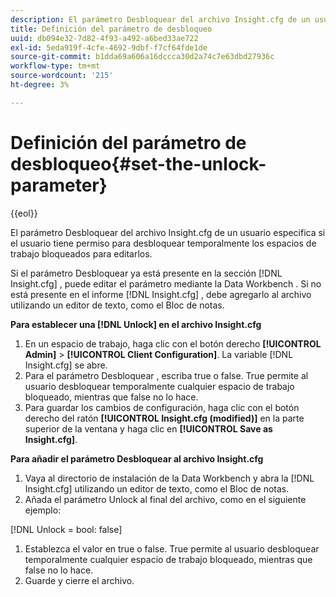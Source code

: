 ```yaml
---
description: El parámetro Desbloquear del archivo Insight.cfg de un usuario especifica si el usuario tiene permiso para desbloquear temporalmente los espacios de trabajo bloqueados para editarlos.
title: Definición del parámetro de desbloqueo
uuid: db094e32-7d82-4f93-a492-a6bed33ae722
exl-id: 5eda919f-4cfe-4692-9dbf-f7cf64fde1de
source-git-commit: b1dda69a606a16dccca30d2a74c7e63dbd27936c
workflow-type: tm+mt
source-wordcount: '215'
ht-degree: 3%

---
```


# Definición del parámetro de desbloqueo{#set-the-unlock-parameter}

{{eol}}

El parámetro Desbloquear del archivo Insight.cfg de un usuario especifica si el usuario tiene permiso para desbloquear temporalmente los espacios de trabajo bloqueados para editarlos.

Si el parámetro Desbloquear ya está presente en la sección [!DNL Insight.cfg] , puede editar el parámetro mediante la Data Workbench . Si no está presente en el informe [!DNL Insight.cfg] , debe agregarlo al archivo utilizando un editor de texto, como el Bloc de notas.

**Para establecer una [!DNL Unlock] en el archivo Insight.cfg**

1. En un espacio de trabajo, haga clic con el botón derecho **[!UICONTROL Admin]** > **[!UICONTROL Client Configuration]**. La variable [!DNL Insight.cfg] se abre.
1. Para el parámetro Desbloquear , escriba true o false. True permite al usuario desbloquear temporalmente cualquier espacio de trabajo bloqueado, mientras que false no lo hace.
1. Para guardar los cambios de configuración, haga clic con el botón derecho del ratón **[!UICONTROL Insight.cfg (modified)]** en la parte superior de la ventana y haga clic en **[!UICONTROL Save as Insight.cfg]**.

**Para añadir el parámetro Desbloquear al archivo Insight.cfg**

1. Vaya al directorio de instalación de la Data Workbench y abra la [!DNL Insight.cfg] utilizando un editor de texto, como el Bloc de notas.
1. Añada el parámetro Unlock al final del archivo, como en el siguiente ejemplo:

[!DNL Unlock = bool: false]

1. Establezca el valor en true o false. True permite al usuario desbloquear temporalmente cualquier espacio de trabajo bloqueado, mientras que false no lo hace.
1. Guarde y cierre el archivo.
